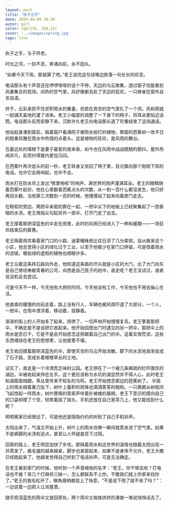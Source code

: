```yaml
---
layout: post
title: "执子之手"
date: 2020-04-09 20:39
autor: girl
color: rgb(255, 250,21)
cover: '../images/spring.jpg'
tags: love
---
```

执子之手，与子终老。

时光之河，一刻不息，奔涌向前，永不回头。

“如果今天下雨，那就算了吧。”老王说完这句话嘴边跌落一句长长的叹息。

电话那头有个声音还在啰啰嗦嗦的说个不停，天边的乌云聚集，透过窗子恰能看到风暴集合的现场。闷热的空气里，风好像都去赴了天边的狂欢，一只麻雀在窗外自言自语。

终于，云彩承担不住淤积雨水的重量，仿若在真空的空气里扎了一个洞，风和雨就一起铺天盖地的灌了进来。老王小幅度的调整了一下身下的椅子，将耳朵更贴近话筒。电话那头反而安静下来，沉默许久老王向电话那头道了珍重结束了这场通话。

他站起身凑到窗前，隔着窗户看满院子被雨水拍打的植物，靠窗的芭蕉树一改平日的稳重风雅在雨水中热情的点着头。这是植物的狂欢，是风雨的舞台。

在最远处的墙根下是妻子最爱的夜来香，如今也在风雨中战战兢兢的颤抖。屋外热闹非凡，反而衬得屋内更加沉闷。

在芭蕉叶再次低头的前一秒，老王转身又坐回了椅子里，目光飘向那个刚刚下班的电话。也许它会再响起，也许不会。

雨水打在防水帘上发出“劈里啪啦”的响声，满世界的雨声灌满耳朵。老王的眼睛随着芭蕉叶起伏，他在心里数着芭蕉点头的次数，从一到一百什么都没发生，他只好再回头数。当他第三次数到一百的时候，他慢慢站了起来向着房门走去。

在鞋柜的旁边，两把伞亲密的靠在一起，一把伞尖下的地板上已经聚集起了一团昏暗的水渍。老王用指尖勾起另外一把伞，打开门走了出去。

老王撑着那把深蓝色的伞走在雨里，此时的风雨已经进入了一种和缓期——一场狂欢结束后的疲惫。

老王隔着雨帘看着家门口的小路，迷蒙暧昧倒比往日添了几分柔软。自从搬来这个小区，他总觉得小区的绿化过于工业，以至于他极少在家门口停留。可是借着雨水的滤镜，哪些绿的虚假的植物也顺眼许多。

老王沿着这条砖石路向外走，他知道这条路的尽头就是小区的大门，出了大门向东是自己曾经奉献青春的公司，向西是自己孩子的初中，直走呢？老王没试过，或者说没机会去尝试。

可是今天不一样，今天他有大把的时间，今天他没有工作，今天他也不用去操心生活。

他直直的缓慢的向前走着，路上没有行人，车辆也被风雨吓退了大部分。一个人，一把伞，在雨中漂浮着，移动着，寂静着。

渐渐的街上的人开始多了起来，雨停了，一切声响开始慢慢复苏。老王擎着那把伞，不确定是不是该把它收起来。他开始回想出门时遇见的另一把伞，那把伞上的雨水是否已干，它是不是会开始思念这把跟着自己出门的伞。这着实很荒谬，这些东西缠绕在老王的思想里，让他疲惫不堪。

老王依旧撑着那把深蓝色的伞，即使天空的乌云开始消散。脚下的水泥地渐渐变成了石子路，变成长着矮矮草丛的土地。

证实了，直走是一个冷清而乏味的公园。老王停在了一个被几条稀疏的栏杆围住的湖边，伞被收起来拎在左手。这个更应该称为水坑的湖显然并不得人心，此时老王和湖面面相觑。草丛里传来不知名的鸟鸣，老王开始想念窗边的芭蕉树了。
伞面上的雨水顺着重力坠下，树叶上蓄积的雨珠也滴滴答答的相和。一只黄鹂从树枝间飞起惊起一阵雨水，树叶摩擦的索索声伴着扑棱棱的展翅。老王下意识的摸向自己的口袋却摸了个空，轻笑着摇了摇头，手机还放在自己家茶几上，他又能找到什么呢？

明明离家已经很远了，可是他还是隐隐约约的听到了自己手机铃声。

太阳出来了，气温又开始上升，树叶上的雨水仿佛一瞬间就蒸发进了空气里。如果不是裤脚的水渍和泥点，甚至让人怀疑是否下过雨。

回家的路上，老王明显加快了步伐。那隔着雨水和这世界的温情也随着太阳出现一并蒸发了。眉毛皱的越来越紧，脚步也紧密起来，如果不是身体不允许，老王大概已经跑起来了。他越发觉得自己听到了电话铃声，可是无法确定。

在老王看到家门的时候，他听到一个声音喊他的名字：“老王，你干嘛去啦？打电话也不接？哥几个打麻将三缺一，怎么都联系不上你，干脆我们就上你家来找你了。”老王的眉毛松开了，眼角眉梢都挂上了快意，“不是说下雨了就不来了吗？”：一边说着一边把人让进屋里。

随手把深蓝色的雨伞又放回原处，两个雨伞又挨挨挤挤的凑做一堆说悄悄话去了。
